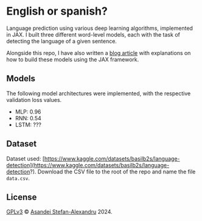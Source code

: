 # English or spanish?

Language prediction using various deep learning algorithms, implemented in JAX. I built three different word-level models, each with the task of detecting the language of a given sentence.

 Alongside this repo, I have also written a [blog article](https://asandei.com) with explanations on how to build these models using the JAX framework.

## Models

The following model architectures were implemented, with the respective validation loss values.

- MLP: 0.96
- RNN: 0.54
- LSTM: ???

## Dataset

Dataset used: [https://www.kaggle.com/datasets/basilb2s/language-detection](https://www.kaggle.com/datasets/basilb2s/language-detection?). Download the CSV file to the root of the repo and name the file `data.csv`.

## License

[GPLv3](LICENSE) © [Asandei Stefan-Alexandru](https://asandei.com) 2024.

